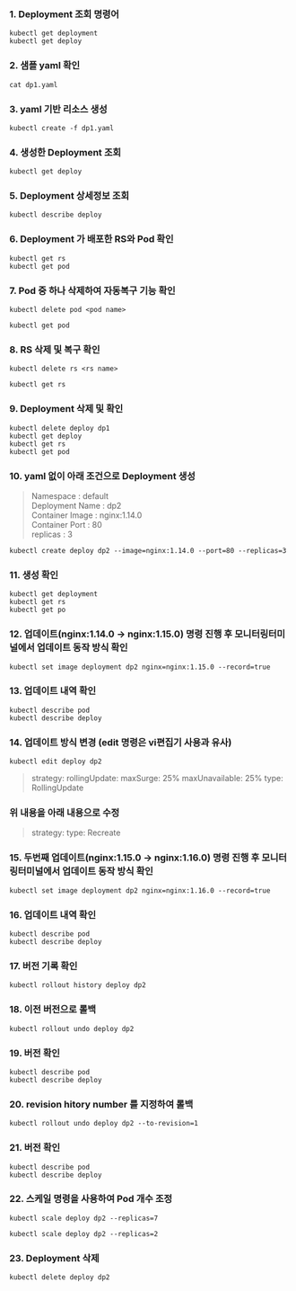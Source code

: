 
### 1. Deployment 조회 명령어
```
kubectl get deployment
kubectl get deploy
```

### 2. 샘플 yaml 확인
```
cat dp1.yaml
```

### 3. yaml 기반 리소스 생성
```
kubectl create -f dp1.yaml
```

### 4. 생성한 Deployment 조회
```
kubectl get deploy
```

### 5. Deployment 상세정보 조회
```
kubectl describe deploy
```

### 6. Deployment 가 배포한 RS와 Pod 확인
```
kubectl get rs
kubectl get pod
```

### 7. Pod 중 하나 삭제하여 자동복구 기능 확인
```
kubectl delete pod <pod name>
```
```
kubectl get pod
```

### 8. RS 삭제 및 복구 확인
```
kubectl delete rs <rs name>
```
```
kubectl get rs
```

### 9. Deployment 삭제 및 확인 
```
kubectl delete deploy dp1
kubectl get deploy
kubectl get rs
kubectl get pod
```

### 10. yaml 없이 아래 조건으로 Deployment 생성
> Namespace : default  
> Deployment Name : dp2   
> Container Image : nginx:1.14.0   
> Container Port : 80  
> replicas : 3
```
kubectl create deploy dp2 --image=nginx:1.14.0 --port=80 --replicas=3
```

### 11. 생성 확인
```
kubectl get deployment
kubectl get rs
kubectl get po
```

### 12. 업데이트(nginx:1.14.0 -> nginx:1.15.0) 명령 진행 후 모니터링터미널에서 업데이트 동작 방식 확인
```
kubectl set image deployment dp2 nginx=nginx:1.15.0 --record=true
```

### 13. 업데이트 내역 확인
```
kubectl describe pod
kubectl describe deploy
```

### 14. 업데이트 방식 변경 (edit 명령은 vi편집기 사용과 유사)
```
kubectl edit deploy dp2
```
>strategy:
>  rollingUpdate:
>    maxSurge: 25%
>    maxUnavailable: 25%
>  type: RollingUpdate

### 위 내용을 아래 내용으로 수정

>strategy:
>  type: Recreate

 
### 15. 두번째 업데이트(nginx:1.15.0 -> nginx:1.16.0) 명령 진행 후 모니터링터미널에서 업데이트 동작 방식 확인
```
kubectl set image deployment dp2 nginx=nginx:1.16.0 --record=true
```

### 16. 업데이트 내역 확인
```
kubectl describe pod
kubectl describe deploy
```

### 17. 버전 기록 확인 
```
kubectl rollout history deploy dp2
```

### 18. 이전 버전으로 롤백
```
kubectl rollout undo deploy dp2
```

### 19. 버전 확인
```
kubectl describe pod
kubectl describe deploy
```

### 20. revision hitory number 를 지정하여 롤백
```
kubectl rollout undo deploy dp2 --to-revision=1
```

### 21. 버전 확인
```
kubectl describe pod
kubectl describe deploy
```

### 22. 스케일 명령을 사용하여 Pod 개수 조정
```
kubectl scale deploy dp2 --replicas=7
```
```
kubectl scale deploy dp2 --replicas=2
```

### 23. Deployment 삭제
```
kubectl delete deploy dp2
```